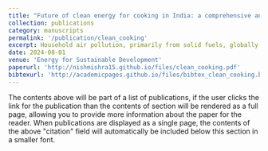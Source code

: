 ```yaml
---
title: "Future of clean energy for cooking in India: a comprehensive analysis of fuel alternatives"
collection: publications
category: manuscripts
permalink: '/publication/clean_cooking'
excerpt: Household air pollution, primarily from solid fuels, globally caused 3.2 million premature deaths in 2020. India houses more than a quarter of global solid fuel users, and transitioning them to cleaner fuels offers an opportunity for global environmental and socio-economic impacts and addressing multiple sustainable development goals. This study compares cooking fuels from the perspective of health, environmental impacts, cost, supply-demand dynamics, and relevant policies. Liquefied petroleum gas (LPG) and piped natural gas (PNG) are being aggressively promoted as cleaner fuel alternatives. However, their sustained use, high reliance on imports, volatile prices, and environmental impacts remain a concern. Moreover, LPG and PNG might not be clean enough as NOx and ultrafine particle emissions have been associated with adverse health impacts. Replacing current solid fuels with LPG will annually add about 91 million metric tons of CO2 (just from combustion), translating to an increase of about 3.5 % of the country's CO2 emissions. Direct and indirect imports constituted 96.5 % of the total LPG consumption in 2021-22, and the same has remained above 90 % for the last decade. Furthermore, the current subsidy-based policy promoting LPG adoption doubled the active user base in just seven years. However, annual LPG consumption has steadily declined from ∼110 kg to ∼85 kg per user over the same period, indicating non-sustained adoption. Unlike developed countries, electricity for cooking has not gained popularity in India, even though it has the potential to address the shortcomings of LPG and PNG. Decentralization and integration of renewables in the power generation sector can provide energy with lower carbon intensity, lesser reliance on imports, and relatively stable prices. The cooking energy portfolio of India will be a mixed bag, but more comprehensive forward-looking policies are needed to optimize its composition.
date: 2024-08-01
venue: 'Energy for Sustainable Development'
paperurl: 'http://nishmishra15.github.io/files/clean_cooking.pdf'
bibtexurl: 'http://academicpages.github.io/files/bibtex_clean_cooking.bib'
---
```

The contents above will be part of a list of publications, if the user clicks the link for the publication than the contents of section will be rendered as a full page, allowing you to provide more information about the paper for the reader. When publications are displayed as a single page, the contents of the above "citation" field will automatically be included below this section in a smaller font.
